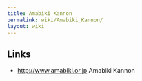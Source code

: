 ```yaml
---
title: Amabiki Kannon
permalink: wiki/Amabiki_Kannon/
layout: wiki
---
```


Links
-----

-   <http://www.amabiki.or.jp> Amabiki Kannon

